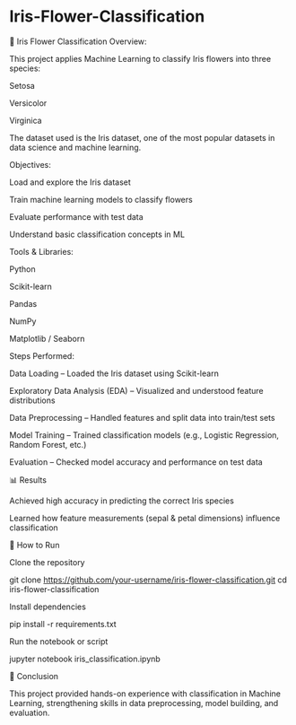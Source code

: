 # Iris-Flower-Classification
🌸 Iris Flower Classification
Overview:

This project applies Machine Learning to classify Iris flowers into three species:

Setosa

Versicolor

Virginica

The dataset used is the Iris dataset, one of the most popular datasets in data science and machine learning.

Objectives:

Load and explore the Iris dataset

Train machine learning models to classify flowers

Evaluate performance with test data

Understand basic classification concepts in ML

Tools & Libraries:

Python

Scikit-learn

Pandas

NumPy

Matplotlib / Seaborn

Steps Performed:

Data Loading – Loaded the Iris dataset using Scikit-learn

Exploratory Data Analysis (EDA) – Visualized and understood feature distributions

Data Preprocessing – Handled features and split data into train/test sets

Model Training – Trained classification models (e.g., Logistic Regression, Random Forest, etc.)

Evaluation – Checked model accuracy and performance on test data

📊 Results

Achieved high accuracy in predicting the correct Iris species

Learned how feature measurements (sepal & petal dimensions) influence classification

🚀 How to Run

Clone the repository

git clone https://github.com/your-username/iris-flower-classification.git
cd iris-flower-classification


Install dependencies

pip install -r requirements.txt


Run the notebook or script

jupyter notebook iris_classification.ipynb

📌 Conclusion

This project provided hands-on experience with classification in Machine Learning, strengthening skills in data preprocessing, model building, and evaluation.
